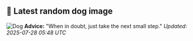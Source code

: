 ## 🐶 Latest random dog image
![Dog](https://images.dog.ceo/breeds/terrier-norwich/n02094258_2525.jpg)
**Advice:** "When in doubt, just take the next small step."
*Updated: 2025-07-28 05:48 UTC*
